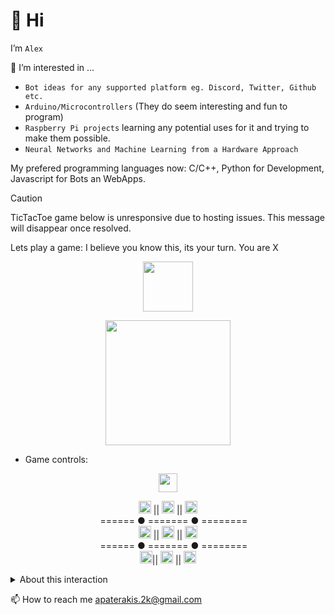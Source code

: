 
# 👋 Hi


I’m ``` Alex ```

👀 I’m interested in ...

- ``Bot ideas for any supported platform eg. Discord, Twitter, Github etc.``
- ``Arduino/Microcontrollers`` (They do seem interesting and fun to program)
- ``Raspberry Pi projects`` learning any potential uses for it and trying to make them possible. 
- ``Neural Networks and Machine Learning from a Hardware Approach``

My prefered programming languages now: C/C++, Python for Development, Javascript for Bots an WebApps.

> [!Caution]
> TicTacToe game below is unresponsive due to hosting issues. This message will disappear once resolved.


Lets play a game: I believe you know this, its your turn. You are X

<p align="center">
  <img src="http://letsplay.fly.dev/state" height="80"/>
</p>
<p align="center">
  <img src="http://letsplay.fly.dev/image" height="200"/>
</p>

- Game controls: 

<p align="center">
    <a href="http://letsplay.fly.dev/reset?callback=https://github.com/fatherakis"><img src="http://letsplay.fly.dev/control/rst" height="30"/></a> 
</p>

<p align="center">
  <a href="http://letsplay.fly.dev/play?control=tl&callback=https://github.com/fatherakis"><img src="http://letsplay.fly.dev/control/tl" height="20"/></a> ||
  <a href="http://letsplay.fly.dev/play?control=tm&callback=https://github.com/fatherakis"><img src="http://letsplay.fly.dev/control/tm" height="20"/></a> ||
  <a href="http://letsplay.fly.dev/play?control=tr&callback=https://github.com/fatherakis"><img src="http://letsplay.fly.dev/control/tr" height="20"/></a>
  <br> 
  &ensp;&nbsp;&nbsp;&nbsp;======&nbsp;●&nbsp;=======&nbsp;●&nbsp;========
  <br>
  <a href="http://letsplay.fly.dev/play?control=cl&callback=https://github.com/fatherakis"><img src="http://letsplay.fly.dev/control/cl" height="20"/></a> ||
  <a href="http://letsplay.fly.dev/play?control=cm&callback=https://github.com/fatherakis"><img src="http://letsplay.fly.dev/control/cm" height="20"/></a> ||
  <a href="http://letsplay.fly.dev/play?control=cr&callback=https://github.com/fatherakis"><img src="http://letsplay.fly.dev/control/cr" height="20"/></a>
  <br> 
  &ensp;&nbsp;&nbsp;&nbsp;======&nbsp;●&nbsp;=======&nbsp;●&nbsp;========
  <br>
  <a href="http://letsplay.fly.dev/play?control=bl&callback=https://github.com/fatherakis"><img src="http://letsplay.fly.dev/control/bl" height="20" weight="10"/></a>||
  <a href="http://letsplay.fly.dev/play?control=bm&callback=https://github.com/fatherakis"><img src="http://letsplay.fly.dev/control/bm" height="20" weight="10"/></a> ||
  <a href="http://letsplay.fly.dev/play?control=br&callback=https://github.com/fatherakis"><img src="http://letsplay.fly.dev/control/br" height="20" weight="10"/></a> 
</p>



<details><summary>About this interaction</summary>
  
  This interactive markdown implementation was inspired from [HFO4](https://www.github.com/HFO4)'s work on a gameboy simulator in markdown.
</details>


📫 How to reach me apaterakis.2k@gmail.com
